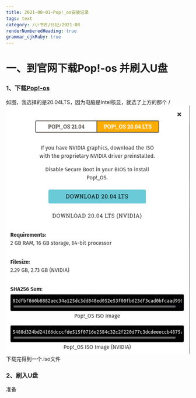 ```yaml
---
title: 2021-08-01-Pop!_os安装记录
tags: text
category: /小书匠/日记/2021-08
renderNumberedHeading: true
grammar_cjkRuby: true
---
```

# 一、到官网下载Pop!-os 并刷入U盘
### 1、下载[Pop!-os](https://pop.system76.com/)
如图，我选择的是20.04LTS，因为电脑是Intel核显，就选了上方的那个
/![enter description here](./images/1627825093454.png)
下载完得到一个.iso文件
### 2、刷入U盘
准备